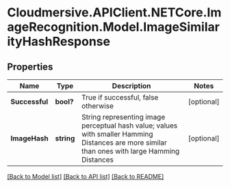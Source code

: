 # Cloudmersive.APIClient.NETCore.ImageRecognition.Model.ImageSimilarityHashResponse
## Properties

Name | Type | Description | Notes
------------ | ------------- | ------------- | -------------
**Successful** | **bool?** | True if successful, false otherwise | [optional] 
**ImageHash** | **string** | String representing image perceptual hash value; values with smaller Hamming Distances are more similar than ones with large Hamming Distances | [optional] 

[[Back to Model list]](../README.md#documentation-for-models) [[Back to API list]](../README.md#documentation-for-api-endpoints) [[Back to README]](../README.md)

